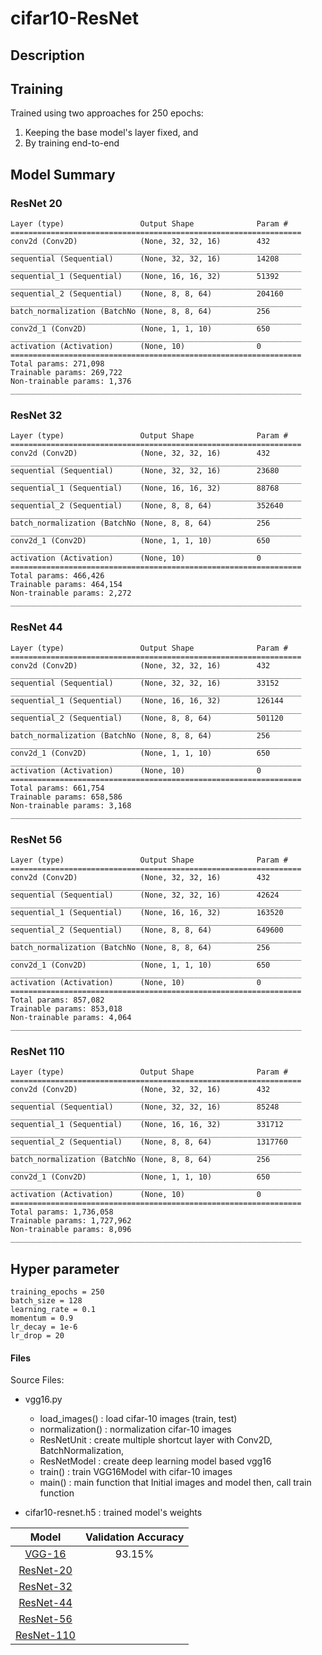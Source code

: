 # cifar10-ResNet

## Description


## Training
Trained using two approaches for 250 epochs:
1. Keeping the base model's layer fixed, and
2. By training end-to-end

## Model Summary
### ResNet 20
  
    Layer (type)                 Output Shape              Param #
    =================================================================
    conv2d (Conv2D)              (None, 32, 32, 16)        432
    _________________________________________________________________
    sequential (Sequential)      (None, 32, 32, 16)        14208
    _________________________________________________________________
    sequential_1 (Sequential)    (None, 16, 16, 32)        51392
    _________________________________________________________________
    sequential_2 (Sequential)    (None, 8, 8, 64)          204160
    _________________________________________________________________
    batch_normalization (BatchNo (None, 8, 8, 64)          256
    _________________________________________________________________
    conv2d_1 (Conv2D)            (None, 1, 1, 10)          650
    _________________________________________________________________
    activation (Activation)      (None, 10)                0
    =================================================================
    Total params: 271,098
    Trainable params: 269,722
    Non-trainable params: 1,376
    _________________________________________________________________
### ResNet 32
    
    Layer (type)                 Output Shape              Param #
    =================================================================
    conv2d (Conv2D)              (None, 32, 32, 16)        432
    _________________________________________________________________
    sequential (Sequential)      (None, 32, 32, 16)        23680
    _________________________________________________________________
    sequential_1 (Sequential)    (None, 16, 16, 32)        88768
    _________________________________________________________________
    sequential_2 (Sequential)    (None, 8, 8, 64)          352640
    _________________________________________________________________
    batch_normalization (BatchNo (None, 8, 8, 64)          256
    _________________________________________________________________
    conv2d_1 (Conv2D)            (None, 1, 1, 10)          650
    _________________________________________________________________
    activation (Activation)      (None, 10)                0
    =================================================================
    Total params: 466,426
    Trainable params: 464,154
    Non-trainable params: 2,272
    _________________________________________________________________
### ResNet 44

    Layer (type)                 Output Shape              Param #
    =================================================================
    conv2d (Conv2D)              (None, 32, 32, 16)        432
    _________________________________________________________________
    sequential (Sequential)      (None, 32, 32, 16)        33152
    _________________________________________________________________
    sequential_1 (Sequential)    (None, 16, 16, 32)        126144
    _________________________________________________________________
    sequential_2 (Sequential)    (None, 8, 8, 64)          501120
    _________________________________________________________________
    batch_normalization (BatchNo (None, 8, 8, 64)          256
    _________________________________________________________________
    conv2d_1 (Conv2D)            (None, 1, 1, 10)          650
    _________________________________________________________________
    activation (Activation)      (None, 10)                0
    =================================================================
    Total params: 661,754
    Trainable params: 658,586
    Non-trainable params: 3,168
    _________________________________________________________________

 ### ResNet 56
 
    Layer (type)                 Output Shape              Param #
    =================================================================
    conv2d (Conv2D)              (None, 32, 32, 16)        432
    _________________________________________________________________
    sequential (Sequential)      (None, 32, 32, 16)        42624
    _________________________________________________________________
    sequential_1 (Sequential)    (None, 16, 16, 32)        163520
    _________________________________________________________________
    sequential_2 (Sequential)    (None, 8, 8, 64)          649600
    _________________________________________________________________
    batch_normalization (BatchNo (None, 8, 8, 64)          256
    _________________________________________________________________
    conv2d_1 (Conv2D)            (None, 1, 1, 10)          650
    _________________________________________________________________
    activation (Activation)      (None, 10)                0
    =================================================================
    Total params: 857,082
    Trainable params: 853,018
    Non-trainable params: 4,064
    _________________________________________________________________

### ResNet 110

    Layer (type)                 Output Shape              Param #
    =================================================================
    conv2d (Conv2D)              (None, 32, 32, 16)        432
    _________________________________________________________________
    sequential (Sequential)      (None, 32, 32, 16)        85248
    _________________________________________________________________
    sequential_1 (Sequential)    (None, 16, 16, 32)        331712
    _________________________________________________________________
    sequential_2 (Sequential)    (None, 8, 8, 64)          1317760
    _________________________________________________________________
    batch_normalization (BatchNo (None, 8, 8, 64)          256
    _________________________________________________________________
    conv2d_1 (Conv2D)            (None, 1, 1, 10)          650
    _________________________________________________________________
    activation (Activation)      (None, 10)                0
    =================================================================
    Total params: 1,736,058
    Trainable params: 1,727,962
    Non-trainable params: 8,096
    _________________________________________________________________


## Hyper parameter
    training_epochs = 250
    batch_size = 128
    learning_rate = 0.1
    momentum = 0.9
    lr_decay = 1e-6
    lr_drop = 20



#### Files
Source Files:

- vgg16.py
    - load_images() : load cifar-10 images (train, test)
    - normalization() : normalization cifar-10 images
    - ResNetUnit : create multiple shortcut layer with Conv2D, BatchNormalization,
    - ResNetModel  : create deep learning model based vgg16
    - train() : train VGG16Model with cifar-10 images
    - main() : main function that Initial images and model then, call train function
    
    
- cifar10-resnet.h5 : trained model's weights


|Model|Validation Accuracy
|:------:|:---:|
|[VGG-16](https://github.com/SeHwanJoo/cifar10-vgg16)|93.15%|
|[ResNet-20](https://github.com/SeHwanJoo/cifar10-ResNet)||
|[ResNet-32](https://github.com/SeHwanJoo/cifar10-ResNet)||
|[ResNet-44](https://github.com/SeHwanJoo/cifar10-ResNet)||
|[ResNet-56](https://github.com/SeHwanJoo/cifar10-ResNet)||
|[ResNet-110](https://github.com/SeHwanJoo/cifar10-ResNet)||
